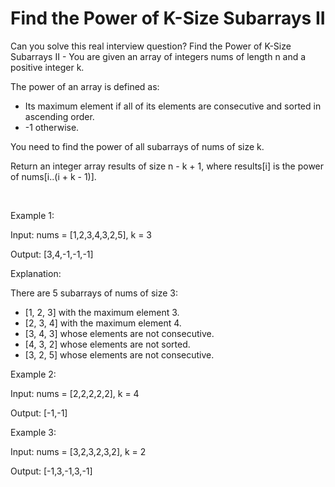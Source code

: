 # Find the Power of K-Size Subarrays II

Can you solve this real interview question? Find the Power of K-Size Subarrays II - You are given an array of integers nums of length n and a positive integer k.

The power of an array is defined as:

 * Its maximum element if all of its elements are consecutive and sorted in ascending order.
 * -1 otherwise.

You need to find the power of all subarrays of nums of size k.

Return an integer array results of size n - k + 1, where results[i] is the power of nums[i..(i + k - 1)].

 

Example 1:

Input: nums = [1,2,3,4,3,2,5], k = 3

Output: [3,4,-1,-1,-1]

Explanation:

There are 5 subarrays of nums of size 3:

 * [1, 2, 3] with the maximum element 3.
 * [2, 3, 4] with the maximum element 4.
 * [3, 4, 3] whose elements are not consecutive.
 * [4, 3, 2] whose elements are not sorted.
 * [3, 2, 5] whose elements are not consecutive.

Example 2:

Input: nums = [2,2,2,2,2], k = 4

Output: [-1,-1]

Example 3:

Input: nums = [3,2,3,2,3,2], k = 2

Output: [-1,3,-1,3,-1]